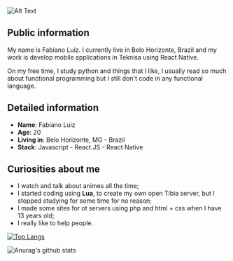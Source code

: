 ![Alt Text](https://media1.tenor.com/images/a83b88b76aee5b153240e9950d52d53d/tenor.gif)

## Public information

My name is Fabiano Luiz. I currently live in Belo Horizonte, Brazil and my work is develop mobile applications in Teknisa using React Native.

On my free time, I study python and things that I like, I usually read so much about functional programming but I still don't code in any functional language.

## Detailed information

- **Name**: Fabiano Luiz
- **Age**: 20
- **Living in**: Belo Horizonte, MG - Brazil
- **Stack**: Javascript - React.JS - React Native

## Curiosities about me

- I watch and talk about animes all the time;
- I started coding using **Lua**, to create my own open Tibia server, but I stopped studying for some time for no reason;
- I made some sites for ot servers using php and html + css when I have 13 years old;
- I really like to help people.

[![Top Langs](https://github-readme-stats.vercel.app/api/top-langs/?username=Fabianolvs&layout=compact)](https://github.com/Fabianolvs/github-readme-stats)

![Anurag's github stats](https://github-readme-stats.vercel.app/api?username=Fabianolvs&show_icons=true&theme=gruvbox)

